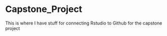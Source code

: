 # Capstone_Project
This is where I have stuff for connecting Rstudio to Github for the capstone project
